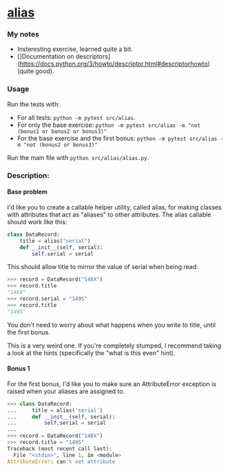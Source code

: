# [alias](https://www.pythonmorsels.com/exercises/31d30a8a37dd452bb7efcf226ac0dae5)

### My notes
- Insteresting exercise, learned quite a bit.
- []Documentation on descriptors](https://docs.python.org/3/howto/descriptor.html#descriptorhowto) (quite good).


### Usage
Run the tests with:
- For all tests: `python -m pytest src/alias`.
- For only the base exercise: `python -m pytest src/alias -m "not (bonus1 or bonus2 or bonus3)"`
- For the base exercise and the first bonus: `python -m pytest src/alias -m "not (bonus2 or bonus3)"`

Run the main file with `python src/alias/alias.py`.

### Description:
#### Base problem
I'd like you to create a callable helper utility, called alias, for making classes with attributes that act as "aliases" to other attributes. The alias callable should work like this:

```python
class DataRecord:
    title = alias("serial")
    def __init__(self, serial):
        self.serial = serial
```
This should allow title to mirror the value of serial when being read:

```python
>>> record = DataRecord("148X")
>>> record.title
"148X"
>>> record.serial = "149S"
>>> record.title
"149S"
```

You don't need to worry about what happens when you write to title, until the first bonus.

This is a very weird one. If you're completely stumped, I recommend taking a look at the hints (specifically the "what is this even" hint).

#### Bonus 1
For the first bonus, I'd like you to make sure an AttributeError exception is raised when your aliases are assigned to.

```python
>>> class DataRecord:
...     title = alias('serial')
...     def __init__(self, serial):
...         self.serial = serial
...
>>> record = DataRecord("148X")
>>> record.title = "149S"
Traceback (most recent call last):
  File "<stdin>", line 1, in <module>
AttributeError: can't set attribute
```
